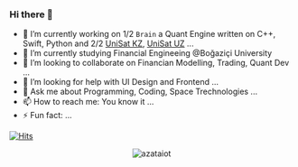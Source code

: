 ### Hi there 👋

- 🔭 I’m currently working on 1/2 `Brain` a Quant Engine written on C++, Swift, Python and 2/2 [UniSat KZ](https://unisat.kz), [UniSat UZ](https://unisat.uz) ...
- 🌱 I’m currently studying Financial Engineeing @Boğaziçi University
- 👯 I’m looking to collaborate on Financian Modelling, Trading, Quant Dev ...
- 🤔 I’m looking for help with UI Design and Frontend ...
- 💬 Ask me about Programming, Coding, Space Trechnologies ...
- 📫 How to reach me: You know it ...
- ⚡ Fun fact: ...

[![Hits](https://hits.seeyoufarm.com/api/count/incr/badge.svg?url=https%3A%2F%2Fgithub.com%2Fazataiot&count_bg=%2379C83D&title_bg=%23555555&icon=github.svg&icon_color=%23E7E7E7&title=hits&edge_flat=false)](https://hits.seeyoufarm.com)
<p align="center"> <img src="https://github-readme-stats.vercel.app/api?username=azataiot&show_icons=true" alt="azataiot" />
